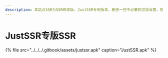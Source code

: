 ```yaml
---
description: 本站点SSR为SSR修改版，JustSSR专用版本，删去一些不必要的垃圾设置，提升易用性
---
```


# JustSSR专版SSR

{% file src="../../../.gitbook/assets/justssr.apk" caption="JustSSR.apk" %}

